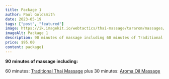 ```yaml
---
title: Package 1
author: Paul Goldsmith
date: 2023-05-19
tags: ["post", "featured"]
image: https://ik.imagekit.io/webtactics/thai-massage/tararom/massages/Thai-Massage-leg-strech_poKyxx8im.jpg
imageAlt: Package 1
description: 90 minutes of massage including 60 minutes of Traditional Thai Massage plus 30 minutes of Aroma Oil Massage
price: $95.00
content: package1
---
```


**90 minutes of massage including:**

60 minutes:  [Traditional Thai Massage](https://tararom-thai.netlify.app/treatments/traditional-thai-massage/) plus
30 minutes:  [Aroma Oil Massage](https://tararom-thai.netlify.app/treatments/traditional-thai-massage/)
